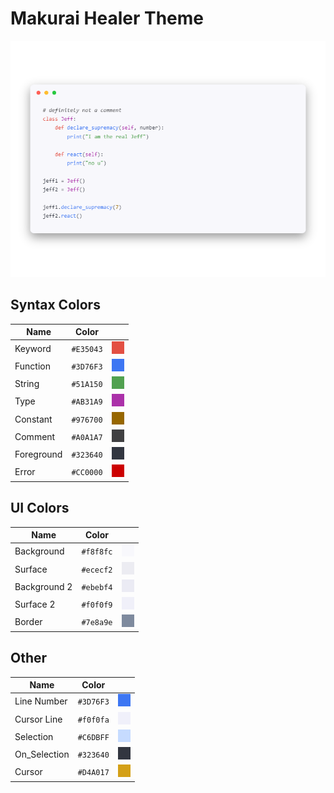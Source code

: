 # Makurai Healer Theme

<div align=center>

![Theme Preview](../../dogs/healer/thumbnail.png)
</div>

## Syntax Colors
| Name      | Color          | |
|-----------|----------------|-|
| Keyword   | `#E35043` | ![keyword](../../dogs/healer/keyword.png) |
| Function  | `#3D76F3` | ![function](../../dogs/healer/function.png) |
| String    | `#51A150` | ![string](../../dogs/healer/string.png) |
| Type      | `#AB31A9` | ![type](../../dogs/healer/type.png) |
| Constant  | `#976700` | ![constant](../../dogs/healer/constant.png) |
| Comment   | `#A0A1A7` | ![comment](../../dogs/healer/comment.png) |
| Foreground| `#323640` | ![foreground](../../dogs/healer/foreground.png) |
| Error     | `#CC0000` | ![error](../../dogs/healer/error.png) |

## UI Colors
| Name          | Color           | |
|---------------|-----------------|-|
| Background    | `#f8f8fc` | ![bg](../../dogs/healer/bg.png) |
| Surface       | `#ececf2` | ![surface](../../dogs/healer/surface.png) |
| Background 2  | `#ebebf4` | ![bg_alt](../../dogs/healer/bg_alt.png) |
| Surface 2     | `#f0f0f9` | ![surface_alt](../../dogs/healer/surface_alt.png) |
| Border        | `#7e8a9e` | ![border](../../dogs/healer/border.png) |

## Other
| Name         | Color           | |
|--------------|-----------------|-|
| Line Number  | `#3D76F3` | ![line_nr](../../dogs/healer/line_nr.png) |
| Cursor Line  | `#f0f0fa` | ![cursor_line](../../dogs/healer/cursor_line.png) |
| Selection    | `#C6DBFF` | ![selection](../../dogs/healer/selection.png) |
| On_Selection | `#323640` | ![on_selection](../../dogs/healer/on_selection.png) |
| Cursor       | `#D4A017` | ![cursor](../../dogs/healer/cursor.png) |